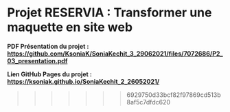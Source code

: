 <h1>Projet RESERVIA : Transformer une maquette en site web</h1>

<strong>PDF Présentation du projet : https://github.com/KsoniaK/SoniaKechit_3_29062021/files/7072686/P2_03_presentation.pdf</strong>

<strong>Lien GitHub Pages du projet :  https://ksoniak.github.io/SoniaKechit_2_26052021/</strong>
>>>>>>> 6929750d33bcf82f97869cd513b8af5c7dfdc620
